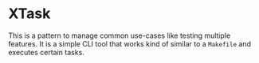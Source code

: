 # XTask

This is a pattern to manage common use-cases like testing multiple features.
It is a simple CLI tool that works kind of similar to a `Makefile` and executes certain tasks.
